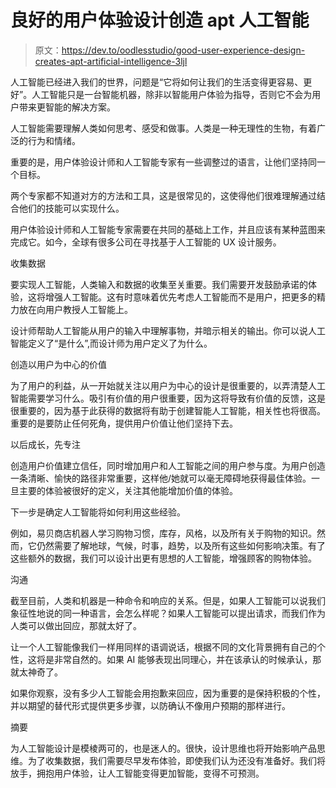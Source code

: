# 良好的用户体验设计创造 apt 人工智能

> 原文：<https://dev.to/oodlesstudio/good-user-experience-design-creates-apt-artificial-intelligence-3ljl>

人工智能已经进入我们的世界，问题是“它将如何让我们的生活变得更容易、更好”。人工智能只是一台智能机器，除非以智能用户体验为指导，否则它不会为用户带来更智能的解决方案。

人工智能需要理解人类如何思考、感受和做事。人类是一种无理性的生物，有着广泛的行为和情绪。

重要的是，用户体验设计师和人工智能专家有一些调整过的语言，让他们坚持同一个目标。

两个专家都不知道对方的方法和工具，这是很常见的，这使得他们很难理解通过结合他们的技能可以实现什么。

用户体验设计师和人工智能专家需要在共同的基础上工作，并且应该有某种蓝图来完成它。如今，全球有很多公司在寻找基于人工智能的 UX 设计服务。

收集数据

要实现人工智能，人类输入和数据的收集至关重要。我们需要开发鼓励承诺的体验，这将增强人工智能。这有时意味着优先考虑人工智能而不是用户，把更多的精力放在向用户教授人工智能上。

设计师帮助人工智能从用户的输入中理解事物，并暗示相关的输出。你可以说人工智能定义了“是什么”,而设计师为用户定义了为什么。

创造以用户为中心的价值

为了用户的利益，从一开始就关注以用户为中心的设计是很重要的，以弄清楚人工智能需要学习什么。吸引有价值的用户很重要，因为这将导致有价值的反馈，这是很重要的，因为基于此获得的数据将有助于创建智能人工智能，相关性也将很高。重要的是要防止任何死角，提供用户价值让他们坚持下去。

以后成长，先专注

创造用户价值建立信任，同时增加用户和人工智能之间的用户参与度。为用户创造一条清晰、愉快的路径非常重要，这样他/她就可以毫无障碍地获得最佳体验。一旦主要的体验被很好的定义，关注其他能增加价值的体验。

下一步是确定人工智能将如何利用这些经验。

例如，易贝商店机器人学习购物习惯，库存，风格，以及所有关于购物的知识。然而，它仍然需要了解地球，气候，时事，趋势，以及所有这些如何影响决策。有了这些额外的数据，我们可以设计出更有思想的人工智能，增强顾客的购物体验。

沟通

截至目前，人类和机器是一种命令和响应的关系。但是，如果人工智能可以说我们象征性地说的同一种语言，会怎么样呢？如果人工智能可以提出请求，而我们作为人类可以做出回应，那就太好了。

让一个人工智能像我们一样用同样的语调说话，根据不同的文化背景拥有自己的个性，这将是非常自然的。如果 AI 能够表现出同理心，并在该承认的时候承认，那就太神奇了。

如果你观察，没有多少人工智能会用抱歉来回应，因为重要的是保持积极的个性，并以期望的替代形式提供更多步骤，以防确认不像用户预期的那样进行。

摘要

为人工智能设计是模棱两可的，也是迷人的。很快，设计思维也将开始影响产品思维。为了收集数据，我们需要尽早发布体验，即使我们认为还没有准备好。我们将放手，拥抱用户体验，让人工智能变得更加智能，变得不可预测。